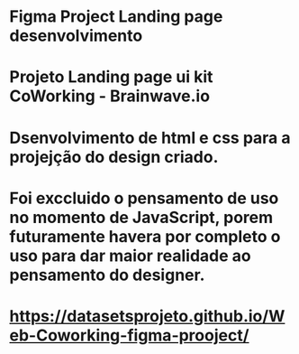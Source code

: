 # Figma Project Landing page desenvolvimento

# Projeto Landing page ui kit CoWorking - Brainwave.io

# Dsenvolvimento de html e css para a projejção do design criado.

# Foi exccluido o pensamento de uso no momento de JavaScript, porem futuramente havera por completo o uso para dar maior realidade ao pensamento do designer.

# https://datasetsprojeto.github.io/Web-Coworking-figma-prooject/
